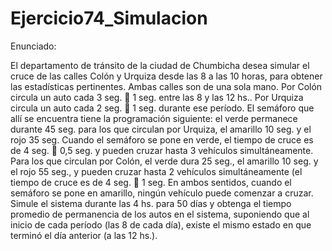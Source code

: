 # Ejercicio74_Simulacion
Enunciado:

El departamento de tránsito de la ciudad de Chumbicha desea simular el cruce de las calles Colón y
Urquiza desde las 8 a las 10 horas, para obtener las estadísticas pertinentes. Ambas calles son de
una sola mano. Por Colón circula un auto cada 3 seg.  1 seg. entre las 8 y las 12 hs.. Por Urquiza
circula un auto cada 2 seg.  1 seg. durante ese período.
El semáforo que allí se encuentra tiene la programación siguiente: el verde permanece durante 45
seg. para los que circulan por Urquiza, el amarillo 10 seg. y el rojo 35 seg. Cuando el semáforo se
pone en verde, el tiempo de cruce es de 4 seg.  0,5 seg. y pueden cruzar hasta 3 vehículos
simultáneamente. Para los que circulan por Colón, el verde dura 25 seg., el amarillo 10 seg. y el
rojo 55 seg., y pueden cruzar hasta 2 vehículos simultáneamente (el tiempo de cruce es de 4 seg. 
1 seg.
En ambos sentidos, cuando el semáforo se pone en amarillo, ningún vehículo puede comenzar a
cruzar.
Simule el sistema durante las 4 hs. para 50 días y obtenga el tiempo promedio de permanencia de
los autos en el sistema, suponiendo que al inicio de cada período (las 8 de cada día), existe el mismo
estado en que terminó el día anterior (a las 12 hs.).
